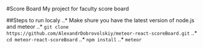 #Score Board
My project for faculty score board

##Steps to run localy
..* Make shure you have the latest version of node.js and meteor
..* `git clone https://github.com/AlexandrDobrovolskiy/meteor-react-scoreBoard.git`
..* `cd meteor-react-scoreBoard`
..* `npm install`
..* `meteor`